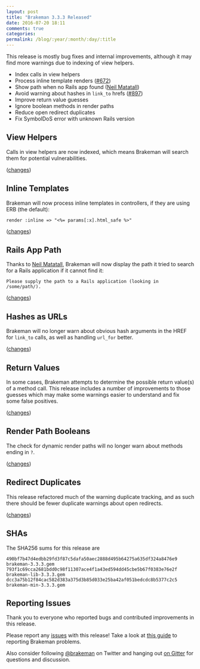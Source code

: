 ```yaml
---
layout: post
title: "Brakeman 3.3.3 Released"
date: 2016-07-20 18:11
comments: true
categories:
permalink: /blog/:year/:month/:day/:title
---
```


This release is mostly bug fixes and internal improvements, although it may find more warnings due to indexing of view helpers.

* Index calls in view helpers
* Process inline template renders ([#672](https://github.com/presidentbeef/brakeman/issues/672))
* Show path when no Rails app found ([Neil Matatall](https://github.com/oreoshake))
* Avoid warning about hashes in `link_to` hrefs ([#897](https://github.com/presidentbeef/brakeman/issues/897))
* Improve return value guesses
* Ignore boolean methods in render paths
* Reduce open redirect duplicates
* Fix SymbolDoS error with unknown Rails version

## View Helpers

Calls in view helpers are now indexed, which means Brakeman will search them for potential vulnerabilities.

([changes](https://github.com/presidentbeef/brakeman/pull/907))

## Inline Templates

Brakeman will now process inline templates in controllers, if they are using ERB (the default):

    render :inline => "<%= params[:x].html_safe %>"

([changes](https://github.com/presidentbeef/brakeman/pull/905))

## Rails App Path

Thanks to [Neil Matatall](https://github.com/oreoshake), Brakeman will now display the path it tried to search for a Rails application if it cannot find it:

    Please supply the path to a Rails application (looking in /some/path/).

([changes](https://github.com/presidentbeef/brakeman/pull/909))

## Hashes as URLs

Brakeman will no longer warn about obvious hash arguments in the HREF for `link_to` calls, as well as handling `url_for` better.

([changes](https://github.com/presidentbeef/brakeman/pull/904))

## Return Values

In some cases, Brakeman attempts to determine the possible return value(s) of a method call.
This release includes a number of improvements to those guesses which may make some warnings easier to understand
and fix some false positives.

([changes](https://github.com/presidentbeef/brakeman/pull/896))

## Render Path Booleans

The check for dynamic render paths will no longer warn about methods ending in `?`.

([changes](https://github.com/presidentbeef/brakeman/pull/899))

## Redirect Duplicates

This release refactored much of the warning duplicate tracking, and as such there should be fewer duplicate warnings about open redirects.

([changes](https://github.com/presidentbeef/brakeman/pull/901))

## SHAs

The SHA256 sums for this release are

    490bf7b47d4edbb29fd3f87c5dafa50aec2888d495b64275a635df324a8476e9  brakeman-3.3.3.gem
    793f1c69cca2681bdd0c98f11307ace4f1a43ed594dd45cbe5b67f0383e76e2f  brakeman-lib-3.3.3.gem
    dcc3a75b12f84cac582d383a375d3b85d033e25ba42af051bedcdc8b5377c2c5  brakeman-min-3.3.3.gem

## Reporting Issues

Thank you to everyone who reported bugs and contributed improvements in this release.

Please report any [issues](https://github.com/presidentbeef/brakeman/issues) with this release! Take a look at [this guide](https://github.com/presidentbeef/brakeman/wiki/How-to-Report-a-Brakeman-Issue) to reporting Brakeman problems.

Also consider following [@brakeman](https://twitter.com/brakeman) on Twitter and hanging out [on Gitter](https://gitter.im/presidentbeef/brakeman) for questions and discussion.
